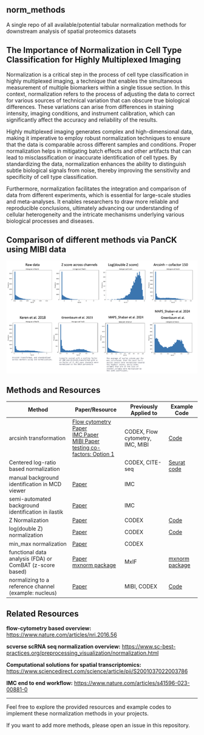 ## norm_methods
A single repo of all available/potential tabular normalization methods for downstream analysis of spatial proteomics datasets

## The Importance of Normalization in Cell Type Classification for Highly Multiplexed Imaging
Normalization is a critical step in the process of cell type classification in highly multiplexed imaging, a technique that enables the simultaneous measurement of multiple biomarkers within a single tissue section. In this context, normalization refers to the process of adjusting the data to correct for various sources of technical variation that can obscure true biological differences. These variations can arise from differences in staining intensity, imaging conditions, and instrument calibration, which can significantly affect the accuracy and reliability of the results.

Highly multiplexed imaging generates complex and high-dimensional data, making it imperative to employ robust normalization techniques to ensure that the data is comparable across different samples and conditions. Proper normalization helps in mitigating batch effects and other artifacts that can lead to misclassification or inaccurate identification of cell types. By standardizing the data, normalization enhances the ability to distinguish subtle biological signals from noise, thereby improving the sensitivity and specificity of cell type classification.

Furthermore, normalization facilitates the integration and comparison of data from different experiments, which is essential for large-scale studies and meta-analyses. It enables researchers to draw more reliable and reproducible conclusions, ultimately advancing our understanding of cellular heterogeneity and the intricate mechanisms underlying various biological processes and diseases.

## Comparison of different methods via PanCK using MIBI data

<img src='images/comparison_PanCK_norm_met.png'>

## Methods and Resources
|Method|	Paper/Resource	|Previously Applied to	|Example Code|
|------|------------------|----------|------------|
|arcsinh transformation	| [Flow cytometry Paper](https://onlinelibrary.wiley.com/doi/10.1002/cyto.a.24491) <br />	[IMC Paper](https://onlinelibrary.wiley.com/doi/10.1002/cyto.a.24803)  <br />[MIBI Paper](https://www.sciencedirect.com/science/article/pii/S0092867418311000?via%3Dihub) <br /> [testing co-factors: Option 1](https://academic.oup.com/jrsssb/article-abstract/3/1/68/7026428?redirectedFrom=fulltext&login=true)|	CODEX, Flow cytometry, IMC, MIBI	| [Code](norm_methods.ipynb)|
|Centered log-ratio based normalization|		|CODEX, CITE-seq|	[Seurat code](https://satijalab.org/seurat/articles/seurat5_spatial_vignette_2)|
|manual background identification in MCD viewer|	[Paper](https://doi.org/10.1002/cyto.a.24480)|	IMC	||
|semi-automated background identification in ilastik|	[Paper](https://doi.org/10.1002/cyto.a.24480)	|IMC||	
|Z Normalization|	[Paper](https://www.frontiersin.org/journals/immunology/articles/10.3389/fimmu.2021.727626/full)	|CODEX	|[Code](norm_methods.ipynb)|
|log(double Z) normalization|	[Paper](https://www.frontiersin.org/journals/immunology/articles/10.3389/fimmu.2021.727626/full)	|CODEX	|[Code](norm_methods.ipynb)|
|min_max normalization|	[Paper](https://www.frontiersin.org/journals/immunology/articles/10.3389/fimmu.2021.727626/full)	|CODEX	||
|functional data analysis (FDA) or ComBAT (z-score based)	|[Paper](https://doi.org/10.1093/bioinformatics/btab877)	 <br />	[mxnorm package](https://github.com/ColemanRHarris/mxnorm)|MxIF	|[mxnorm package](https://cran.r-project.org/web/packages/mxnorm/vignettes/mxnorm-vignette.html#methodology-background)|
|normalizing to a reference channel (example: nucleus)|	[Paper](https://doi.org/10.1038/s41467-023-44188-w)	|MIBI, CODEX	|[Code](norm_methods.ipynb)|


## Related Resources
**flow-cytometry based overview:** https://www.nature.com/articles/nri.2016.56

**scverse scRNA seq normalization overview:** https://www.sc-best-practices.org/preprocessing_visualization/normalization.html

**Computational solutions for spatial transcriptomics:** https://www.sciencedirect.com/science/article/pii/S2001037022003786

**IMC end to end workflow:** https://www.nature.com/articles/s41596-023-00881-0


-------------------------------------------------------------------------------------
Feel free to explore the provided resources and example codes to implement these normalization methods in your projects.

If you want to add more methods, please open an issue in this repository.
